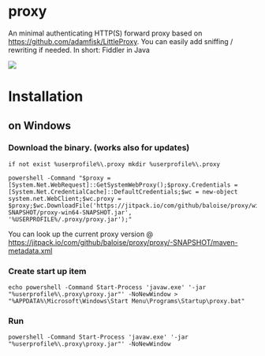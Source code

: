 # proxy
An minimal authenticating HTTP(S) forward proxy based on https://github.com/adamfisk/LittleProxy. You can easily add sniffing / rewriting if needed. In short: Fiddler in Java 

![](https://jitpack.io/v/baloise/proxy.svg)

# Installation

## on Windows

### Download the binary. (works also for updates)

```
if not exist %userprofile%\.proxy mkdir %userprofile%\.proxy

powershell -Command "$proxy = [System.Net.WebRequest]::GetSystemWebProxy();$proxy.Credentials = [System.Net.CredentialCache]::DefaultCredentials;$wc = new-object system.net.WebClient;$wc.proxy = $proxy;$wc.DownloadFile('https://jitpack.io/com/github/baloise/proxy/win64-SNAPSHOT/proxy-win64-SNAPSHOT.jar', '%USERPROFILE%/.proxy/proxy.jar');"
```
You can look up the current proxy version @ https://jitpack.io/com/github/baloise/proxy/proxy/-SNAPSHOT/maven-metadata.xml

### Create start up item
```
echo powershell -Command Start-Process 'javaw.exe' '-jar "%userprofile%\.proxy\proxy.jar"' -NoNewWindow > "%APPDATA%\Microsoft\Windows\Start Menu\Programs\Startup\proxy.bat"
```

### Run
```
powershell -Command Start-Process 'javaw.exe' '-jar "%userprofile%\.proxy\proxy.jar"' -NoNewWindow
```
